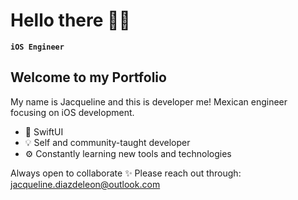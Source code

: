 # Hello there 👋🏼 #
**`iOS Engineer`**
## Welcome to my Portfolio ##


My name is Jacqueline and this is developer me! Mexican engineer focusing on iOS development.
- 📲 SwiftUI
- 💡 Self and community-taught developer
- ⚙️ Constantly learning new tools and technologies

Always open to collaborate ✨
Please reach out through: jacqueline.diazdeleon@outlook.com

